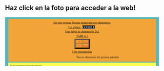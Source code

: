 ## Haz click en la foto para acceder a la web!

[![Captura del ejercicio 2](capEjer2.png)](https://jotaaloud.github.io/Desarrollo_aplicaciones_multiplataforma/1DAM/Lenguaje%20de%20marcas%20(web)/Tercer%20trimestre/Ejercicios_Hoja_5/ejercicio2/ejercicio2.html  )
